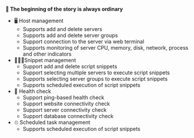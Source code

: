 **🚀 The beginning of the story is always ordinary**
* 🖥 Host management
  * Supports add and delete servers
  * Supports add and delete server groups
  * Support connection to the server via web terminal
  * Supports monitoring of server CPU, memory, disk, network, process and other indicators
* 👩🏼‍💻Snippet management
  * Support add and delete script snippets
  * Support selecting multiple servers to execute script snippets
  * Supports selecting server groups to execute script snippets
  * Supports scheduled execution of script snippets
* 💊 Health check
  * Support ping-based health check
  * Support website connectivity check
  * Support server connectivity check
  * Support database connectivity check
* ⏲ Scheduled task management
  * Supports scheduled execution of script snippets